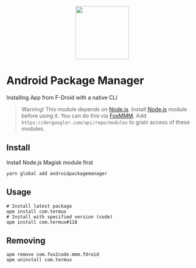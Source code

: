 [nodejs]: https://github.com/Googlers-Repo/node
[foxmmm]: https://github.com/Fox2Code/FoxMagiskModuleManager

<p  align="center"><img width="140" src="https://dergoogler.com/avatars/988e860aaaf5496c5ec1d34f41e3abec?size=420"></p>

# Android Package Manager

Installing App from F-Droid with a native CLI

> Warning! This module depends on [Node.js][nodejs]. Install [Node.js][nodejs] module before using it. You can do this via [FoxMMM][foxmmm].
> Add `https://dergoogler.com/api/repo/modules` to grain access of these modules.

## Install

Install Node.js Magisk module first

```shell
yarn global add androidpackagemanager
```

## Usage

```shell
# Install latest package
apm install com.termux
# Install with specified version (code)
apm install com.termux#118
```

## Removing

```shell
apm remove com.fox2code.mmm.fdroid
apm uninstall com.termux
```
